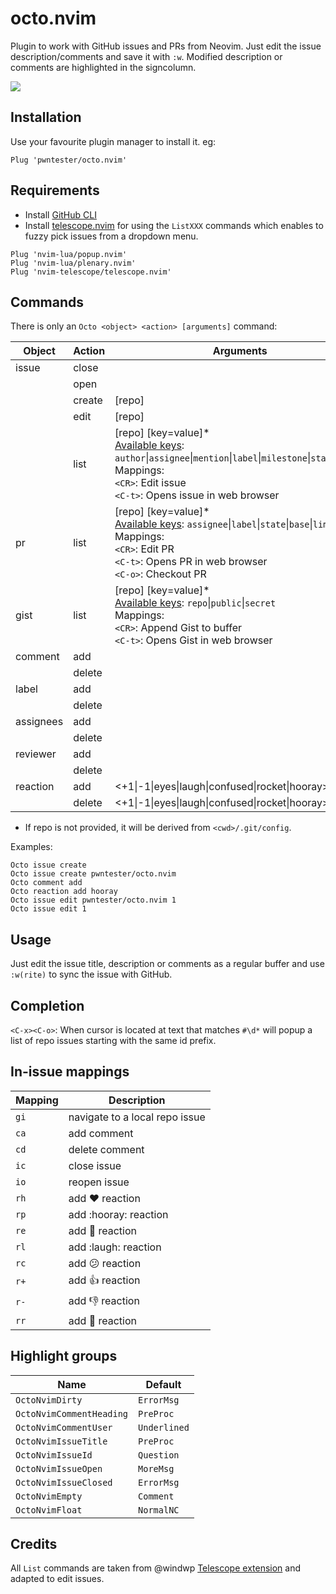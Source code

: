 # octo.nvim
Plugin to work with GitHub issues and PRs from Neovim. Just edit the issue description/comments and save it with `:w`.
Modified description or comments are highlighted in the signcolumn.


![](https://i.imgur.com/pv9MSJW.png)


## Installation

Use your favourite plugin manager to install it. eg:

```
Plug 'pwntester/octo.nvim'
```

## Requirements

- Install [GitHub CLI](https://cli.github.com/)
- Install [telescope.nvim](https://github.com/nvim-telescope/telescope.nvim) for using the `ListXXX` commands which enables to fuzzy pick issues from a dropdown menu.

```
Plug 'nvim-lua/popup.nvim'
Plug 'nvim-lua/plenary.nvim'
Plug 'nvim-telescope/telescope.nvim'
```


## Commands

There is only an `Octo <object> <action> [arguments]` command: 

| Object | Action | Arguments|
|---|---|---|
| issue | close | |
| | open | |
| | create | [repo] |
| | edit | [repo] <number> |
| | list | [repo] [key=value]*<br>[Available keys](https://cli.github.com/manual/gh_issue_list): `author`\|`assignee`\|`mention`\|`label`\|`milestone`\|`state`\|`limit`<br>Mappings:<br>`<CR>`: Edit issue<br>`<C-t>`: Opens issue in web browser |
| pr | list | [repo] [key=value]*<br>[Available keys](https://cli.github.com/manual/gh_pr_list):  `assignee`\|`label`\|`state`\|`base`\|`limit`<br>Mappings:<br>`<CR>`: Edit PR<br>`<C-t>`: Opens PR in web browser<br>`<C-o>`: Checkout PR |
| gist | list | [repo] [key=value]*<br>[Available keys](https://cli.github.com/manual/gh_gist_list):  `repo`\|`public`\|`secret`<br>Mappings:<br>`<CR>`: Append Gist to buffer<br>`<C-t>`: Opens Gist in web browser |
| comment | add | |
| | delete | |
| label | add | <label> |
| | delete | <label> |
| assignees| add | <assignee> |
| | delete | <assignee> |
| reviewer | add | <reviewer> |
| | delete | <reviewer> |
| reaction | add | <+1\|-1\|eyes\|laugh\|confused\|rocket\|hooray>|
| | delete | <+1\|-1\|eyes\|laugh\|confused\|rocket\|hooray>|

* If repo is not provided, it will be derived from `<cwd>/.git/config`.

Examples:

```
Octo issue create
Octo issue create pwntester/octo.nvim
Octo comment add
Octo reaction add hooray
Octo issue edit pwntester/octo.nvim 1
Octo issue edit 1
```

## Usage

Just edit the issue title, description or comments as a regular buffer and use `:w(rite)` to sync the issue with GitHub.

## Completion

`<C-x><C-o>`: When cursor is located at text that matches `#\d*` will popup a list of repo issues starting with the same id prefix.

## In-issue mappings

| Mapping | Description                    |
| ---     | ---                            |
| `gi`    | navigate to a local repo issue |
| `ca`    | add comment                    |
| `cd`    | delete comment                 |
| `ic`    | close issue                    |
| `io`    | reopen issue                   |
| `rh`    | add :heart: reaction           |
| `rp`    | add :hooray: reaction          |
| `re`    | add :eyes: reaction            |
| `rl`    | add :laugh: reaction           |
| `rc`    | add :confused: reaction        |
| `r+`    | add :+1: reaction              |
| `r-`    | add :-1: reaction              |
| `rr`    | add :rocket: reaction          |

## Highlight groups

| Name                     | Default      |
| ---                      | ---          |
| `OctoNvimDirty`          | `ErrorMsg`   |
| `OctoNvimCommentHeading` | `PreProc`    |
| `OctoNvimCommentUser`    | `Underlined` |
| `OctoNvimIssueTitle`     | `PreProc`    |
| `OctoNvimIssueId`        | `Question`   |
| `OctoNvimIssueOpen`      | `MoreMsg`    |
| `OctoNvimIssueClosed`    | `ErrorMsg`   |
| `OctoNvimEmpty`          | `Comment`    |
| `OctoNvimFloat`          | `NormalNC`   |

## Credits
All `List` commands are taken from @windwp [Telescope extension](https://github.com/nvim-telescope/telescope-github.nvim) and adapted to edit issues.
